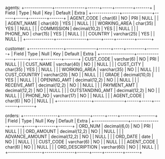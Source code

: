 agents:
+--------------+---------------+------+-----+---------+-------+
| Field        | Type          | Null | Key | Default | Extra |
+--------------+---------------+------+-----+---------+-------+
| AGENT_CODE   | char(6)       | NO   | PRI | NULL    |       |
| AGENT_NAME   | char(40)      | YES  |     | NULL    |       |
| WORKING_AREA | char(35)      | YES  |     | NULL    |       |
| COMMISSION   | decimal(10,2) | YES  |     | NULL    |       |
| PHONE_NO     | char(15)      | YES  |     | NULL    |       |
| COUNTRY      | varchar(25)   | YES  |     | NULL    |       |
+--------------+---------------+------+-----+---------+-------+

customer:
+-----------------+---------------+------+-----+---------+-------+
| Field           | Type          | Null | Key | Default | Extra |
+-----------------+---------------+------+-----+---------+-------+
| CUST_CODE       | varchar(6)    | NO   | PRI | NULL    |       |
| CUST_NAME       | varchar(40)   | NO   |     | NULL    |       |
| CUST_CITY       | char(35)      | YES  |     | NULL    |       |
| WORKING_AREA    | varchar(35)   | NO   |     | NULL    |       |
| CUST_COUNTRY    | varchar(20)   | NO   |     | NULL    |       |
| GRADE           | decimal(10,0) | YES  |     | NULL    |       |
| OPENING_AMT     | decimal(12,2) | NO   |     | NULL    |       |
| RECEIVE_AMT     | decimal(12,2) | NO   |     | NULL    |       |
| PAYMENT_AMT     | decimal(12,2) | NO   |     | NULL    |       |
| OUTSTANDING_AMT | decimal(12,2) | NO   |     | NULL    |       |
| PHONE_NO        | varchar(17)   | NO   |     | NULL    |       |
| AGENT_CODE      | char(6)       | NO   |     | NULL    |       |
+-----------------+---------------+------+-----+---------+-------+

orders:
+-----------------+---------------+------+-----+---------+-------+
| Field           | Type          | Null | Key | Default | Extra |
+-----------------+---------------+------+-----+---------+-------+
| ORD_NUM         | decimal(6,0)  | NO   | PRI | NULL    |       |
| ORD_AMOUNT      | decimal(12,2) | NO   |     | NULL    |       |
| ADVANCE_AMOUNT  | decimal(12,2) | NO   |     | NULL    |       |
| ORD_DATE        | date          | NO   |     | NULL    |       |
| CUST_CODE       | varchar(6)    | NO   |     | NULL    |       |
| AGENT_CODE      | char(6)       | NO   |     | NULL    |       |
| ORD_DESCRIPTION | varchar(60)   | NO   |     | NULL    |       |
+-----------------+---------------+------+-----+---------+-------+